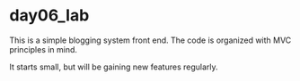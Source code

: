 # day06_lab

This is a simple blogging system front end. The code is organized with MVC principles in mind.

It starts small, but will be gaining new features regularly.
